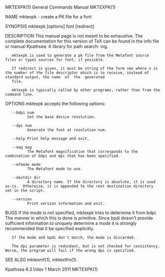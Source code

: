 MKTEXPK(1)                                                                       General Commands Manual                                                                       MKTEXPK(1)

NAME
       mktexpk - create a PK file for a font

SYNOPSIS
       mktexpk [options] font [redirect]

DESCRIPTION
       This  manual  page is not meant to be exhaustive.  The complete documentation for this version of TeX can be found in the info file or manual Kpathsea: A library for path search‐
       ing.

       mktexpk is used to generate a pk file from the Metafont source files or type1 sources for font, if possible.

       If redirect is given, it must be string of the form >&n where n is the number of the file descriptor which is to receive, instead of standard output, the name  of  the  generated
       file.

       mktexpk is typically called by other programs, rather than from the command line.

OPTIONS
       mktexpk accepts the following options:

       --bdpi num
              Set the base device resolution.

       --dpi num
              Generate the font at resolution num.

       --help Print help message and exit.

       --mag mag
              The Metafont magnification that corresponds to the combination of bdpi and dpi that has been specified.

       --mfmode mode
              The Metafont mode to use.

       --destdir dir
              A directory name. If the directory is absolute, it is used as-is.  Otherwise, it is appended to the root destination directory set in the script.

       --version
              Print version information and exit.

BUGS
       If  the  mode  is  not  specified,  mktexpk tries to determine it from bdpi.  The manner in which this is done is primitive.  Since bpdi doesn't provide sufficient information to
       uniquely determine a mode it is strongly recommended that it be specified explicitly.

       If the mode and bpdi don't match, the mode is discarded.

       The dpi parameter is redundant, but is not checked for consistency.  Worse, the program will fail if the wrong dpi is specified.

SEE ALSO
       mktexmf(1), mktextfm(1).

Kpathsea 6.3.1/dev                                                                     1 March 2011                                                                            MKTEXPK(1)
